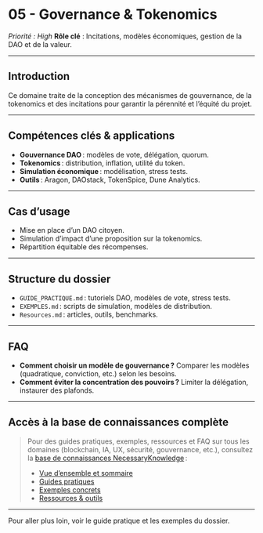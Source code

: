 # 05 - Governance & Tokenomics
*Priorité : High*
**Rôle clé** : Incitations, modèles économiques, gestion de la DAO et de la valeur.

---

## Introduction
Ce domaine traite de la conception des mécanismes de gouvernance, de la tokenomics et des incitations pour garantir la pérennité et l’équité du projet.

---

## Compétences clés & applications
- **Gouvernance DAO** : modèles de vote, délégation, quorum.
- **Tokenomics** : distribution, inflation, utilité du token.
- **Simulation économique** : modélisation, stress tests.
- **Outils** : Aragon, DAOstack, TokenSpice, Dune Analytics.

---

## Cas d’usage
- Mise en place d’un DAO citoyen.
- Simulation d’impact d’une proposition sur la tokenomics.
- Répartition équitable des récompenses.

---

## Structure du dossier
- `GUIDE_PRACTIQUE.md` : tutoriels DAO, modèles de vote, stress tests.
- `EXEMPLES.md` : scripts de simulation, modèles de distribution.
- `Resources.md` : articles, outils, benchmarks.

---

## FAQ
- **Comment choisir un modèle de gouvernance ?**
  Comparer les modèles (quadratique, conviction, etc.) selon les besoins.
- **Comment éviter la concentration des pouvoirs ?**
  Limiter la délégation, instaurer des plafonds.

---

## Accès à la base de connaissances complète

> Pour des guides pratiques, exemples, ressources et FAQ sur tous les domaines (blockchain, IA, UX, sécurité, gouvernance, etc.), consultez la [base de connaissances NecessaryKnowledge](../README.md) :
>
> - [Vue d’ensemble et sommaire](../README.md)
> - [Guides pratiques](./GUIDE_PRACTIQUE.md)
> - [Exemples concrets](./EXEMPLES.md)
> - [Ressources & outils](./Resources.md)

---

Pour aller plus loin, voir le guide pratique et les exemples du dossier.
